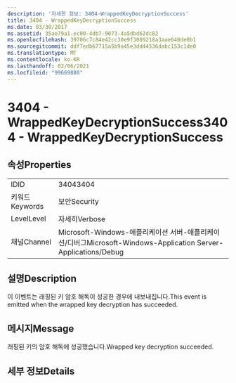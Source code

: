 ```yaml
---
description: '자세한 정보: 3404-WrappedKeyDecryptionSuccess'
title: 3404 - WrappedKeyDecryptionSuccess
ms.date: 03/30/2017
ms.assetid: 35ae79a1-ec00-4db7-9073-4a5dbd62dc82
ms.openlocfilehash: 39706c7c84e42cc30e9f3089218a3aae640de0b1
ms.sourcegitcommit: ddf7edb67715a5b9a45e3dd44536dabc153c1de0
ms.translationtype: MT
ms.contentlocale: ko-KR
ms.lasthandoff: 02/06/2021
ms.locfileid: "99669880"
---
```

# <a name="3404---wrappedkeydecryptionsuccess"></a><span data-ttu-id="af25a-103">3404 - WrappedKeyDecryptionSuccess</span><span class="sxs-lookup"><span data-stu-id="af25a-103">3404 - WrappedKeyDecryptionSuccess</span></span>

## <a name="properties"></a><span data-ttu-id="af25a-104">속성</span><span class="sxs-lookup"><span data-stu-id="af25a-104">Properties</span></span>  
  
|||  
|-|-|  
|<span data-ttu-id="af25a-105">ID</span><span class="sxs-lookup"><span data-stu-id="af25a-105">ID</span></span>|<span data-ttu-id="af25a-106">3404</span><span class="sxs-lookup"><span data-stu-id="af25a-106">3404</span></span>|  
|<span data-ttu-id="af25a-107">키워드</span><span class="sxs-lookup"><span data-stu-id="af25a-107">Keywords</span></span>|<span data-ttu-id="af25a-108">보안</span><span class="sxs-lookup"><span data-stu-id="af25a-108">Security</span></span>|  
|<span data-ttu-id="af25a-109">Level</span><span class="sxs-lookup"><span data-stu-id="af25a-109">Level</span></span>|<span data-ttu-id="af25a-110">자세히</span><span class="sxs-lookup"><span data-stu-id="af25a-110">Verbose</span></span>|  
|<span data-ttu-id="af25a-111">채널</span><span class="sxs-lookup"><span data-stu-id="af25a-111">Channel</span></span>|<span data-ttu-id="af25a-112">Microsoft-Windows-애플리케이션 서버-애플리케이션/디버그</span><span class="sxs-lookup"><span data-stu-id="af25a-112">Microsoft-Windows-Application Server-Applications/Debug</span></span>|  
  
## <a name="description"></a><span data-ttu-id="af25a-113">설명</span><span class="sxs-lookup"><span data-stu-id="af25a-113">Description</span></span>  

 <span data-ttu-id="af25a-114">이 이벤트는 래핑된 키 암호 해독이 성공한 경우에 내보내집니다.</span><span class="sxs-lookup"><span data-stu-id="af25a-114">This event is emitted when the wrapped key decryption has succeeded.</span></span>  
  
## <a name="message"></a><span data-ttu-id="af25a-115">메시지</span><span class="sxs-lookup"><span data-stu-id="af25a-115">Message</span></span>  

 <span data-ttu-id="af25a-116">래핑된 키의 암호 해독에 성공했습니다.</span><span class="sxs-lookup"><span data-stu-id="af25a-116">Wrapped key decryption succeeded.</span></span>  
  
## <a name="details"></a><span data-ttu-id="af25a-117">세부 정보</span><span class="sxs-lookup"><span data-stu-id="af25a-117">Details</span></span>
